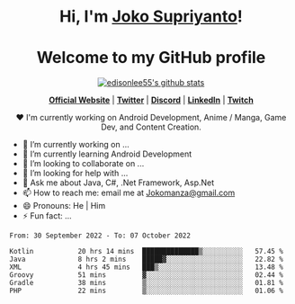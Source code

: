 <h1 align="center">Hi, I'm <a href="https://www.google.com">Joko Supriyanto</a>!</h1>
<h1 align="center">Welcome to my GitHub profile</h1>

<p align="center">
  <a href="https://github.com/jokomanza"><img src="https://github-readme-stats.vercel.app/api?username=jokomanza&hide_border=true&show_icons=true" alt="edisonlee55's github stats"></a>
</p>

<p align="center">
  <strong><a href="https://www.google.com">Official Website</a></strong> |
  <strong><a href="https://twitter.com/jokomanza">Twitter</a></strong> |
  <strong><a href="https://discord.gg/nYXzaUS">Discord</a></strong> |
  <strong><a href="https://www.linkedin.com/in/jokomanza">LinkedIn</a></strong> |
  <strong><a href="https://www.twitch.tv/jokomanza">Twitch</a></strong>
</p>

<p align="center">❤ I'm currently working on Android Development, Anime / Manga, Game Dev, and Content Creation.</p>

- 🔭 I’m currently working on ...
- 🌱 I’m currently learning Android Development
- 👯 I’m looking to collaborate on ...
- 🤔 I’m looking for help with ...
- 💬 Ask me about Java, C#, .Net Framework, Asp.Net
- 📫 How to reach me: email me at Jokomanza@gmail.com
- 😄 Pronouns: He | Him
- ⚡ Fun fact: ...

<!--START_SECTION:waka-->

```text
From: 30 September 2022 - To: 07 October 2022

Kotlin           20 hrs 14 mins  ██████████████▒░░░░░░░░░░   57.45 %
Java             8 hrs 2 mins    █████▓░░░░░░░░░░░░░░░░░░░   22.82 %
XML              4 hrs 45 mins   ███▒░░░░░░░░░░░░░░░░░░░░░   13.48 %
Groovy           51 mins         ▓░░░░░░░░░░░░░░░░░░░░░░░░   02.44 %
Gradle           38 mins         ▒░░░░░░░░░░░░░░░░░░░░░░░░   01.81 %
PHP              22 mins         ▒░░░░░░░░░░░░░░░░░░░░░░░░   01.06 %
```

<!--END_SECTION:waka-->
